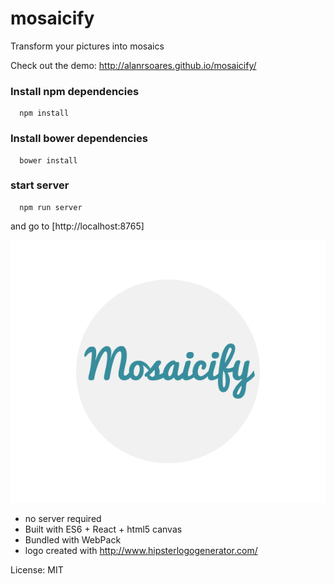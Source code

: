 # mosaicify
Transform your pictures into mosaics

Check out the demo: http://alanrsoares.github.io/mosaicify/

### Install npm dependencies
```
  npm install
```

### Install bower dependencies
```
  bower install
```

### start server
```
  npm run server
```
and go to [http://localhost:8765]

![alt tag](/src/assets/images/logo2.png)

* no server required
* Built with ES6 + React + html5 canvas
* Bundled with WebPack
* logo created with http://www.hipsterlogogenerator.com/


License: MIT
